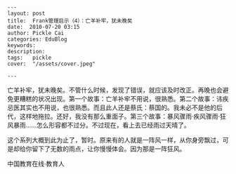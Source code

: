 
    ---
    layout: post  
    title:  Frank管理启示（4）：亡羊补牢，犹未晚矣  
    date:  2010-07-20 03:15  
    author: Pickle Cai  
    categories: EduBlog  
    keywords: 
    description:   
    tags:	pickle   
    cover:  "/assets/cover.jpeg"  

    ---  
    
亡羊补牢，犹未晚矣。不管什么时候，发现了错误，就应该及时改正。再晚也会避免更糟糕的状况出现。第一个故事：亡羊补牢不用说，很熟悉。第二个故事：讳疾忌医其实也不用说，也很熟悉。而且此人还是蔡氏：蔡国的。我未必不是他的后代，这样地拖拉。还好，我没有那么重面子。第三个故事：暴风骤雨·疾风骤雨·狂风暴雨……怎么形容都不过分。不过现在，看上去已经雨过天晴了。

这个系列大概到此为止了，暂时。原来有的人就是一阵风一样，从你身旁飘过，可是却给你留下了无数的雨点，让你慢慢体会。因为那是一阵狂风。

		    
 中国教育在线·教育人

